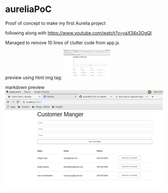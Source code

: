 # aureliaPoC
Proof of concept to make my first Aurelia project


following along with
https://www.youtube.com/watch?v=yaX34x3OgQI

Managed to remove 10 lines of clutter code from app.js

preview using html img tag:
<img alt="githubs img tag" width="150px" src="./ReadmeAssets/pocAurelia.png" >

markdown preview
![preview of demo](./ReadmeAssets/pocAurelia.png)